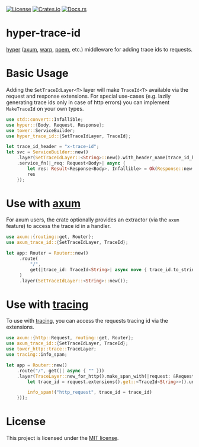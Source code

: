 [![License](https://img.shields.io/crates/l/hyper-trace-id.svg)](https://choosealicense.com/licenses/mit/)
[![Crates.io](https://img.shields.io/crates/v/hyper-trace-id.svg)](https://crates.io/crates/hyper-trace-id)
[![Docs.rs](https://docs.rs/hyper-trace-id/badge.svg)](https://docs.rs/hyper-trace-id)


# hyper-trace-id

[hyper] ([axum], [warp], [poem], etc.) middleware for adding trace ids to requests.

# Basic Usage

Adding the `SetTraceIdLayer<T>` layer will make `TraceId<T>` available via the request and 
response extensions. For special use-cases (e.g. lazily generating trace ids only in case of http errors) you can implement `MakeTraceId` on your own types.

```rust
use std::convert::Infallible;
use hyper::{Body, Request, Response};
use tower::ServiceBuilder;
use hyper_trace_id::{SetTraceIdLayer, TraceId};

let trace_id_header = "x-trace-id";
let svc = ServiceBuilder::new()
    .layer(SetTraceIdLayer::<String>::new().with_header_name(trace_id_header))
    .service_fn(|_req: Request<Body>| async {
        let res: Result<Response<Body>, Infallible> = Ok(Response::new(Body::empty()));
        res
    });
```

# Use with [axum]
For axum users, the crate optionally provides an extractor (via the `axum` feature) to access the trace id in a handler.

```rust
use axum::{routing::get, Router};
use axum_trace_id::{SetTraceIdLayer, TraceId};

let app: Router = Router::new()
     .route(
         "/",
         get(|trace_id: TraceId<String>| async move { trace_id.to_string() }),
     )
     .layer(SetTraceIdLayer::<String>::new());
```

# Use with [tracing]
To use with [tracing], you can access the requests tracing id via the extensions.

```rust
use axum::{http::Request, routing::get, Router};
use axum_trace_id::{SetTraceIdLayer, TraceId};
use tower_http::trace::TraceLayer;
use tracing::info_span;

let app = Router::new()
    .route("/", get(|| async { "" }))
    .layer(TraceLayer::new_for_http().make_span_with(|request: &Request<_>| {
        let trace_id = request.extensions().get::<TraceId<String>>().unwrap();

        info_span!("http_request", trace_id = trace_id)
    }));
```

# License

This project is licensed under the [MIT license](LICENSE).

[poem]: https://github.com/poem-web/poem
[warp]: https://github.com/seanmonstar/warp
[hyper]: https://hyper.rs/
[axum]: https://crates.io/crates/axum
[tracing]: https://crates.io/crates/tracing